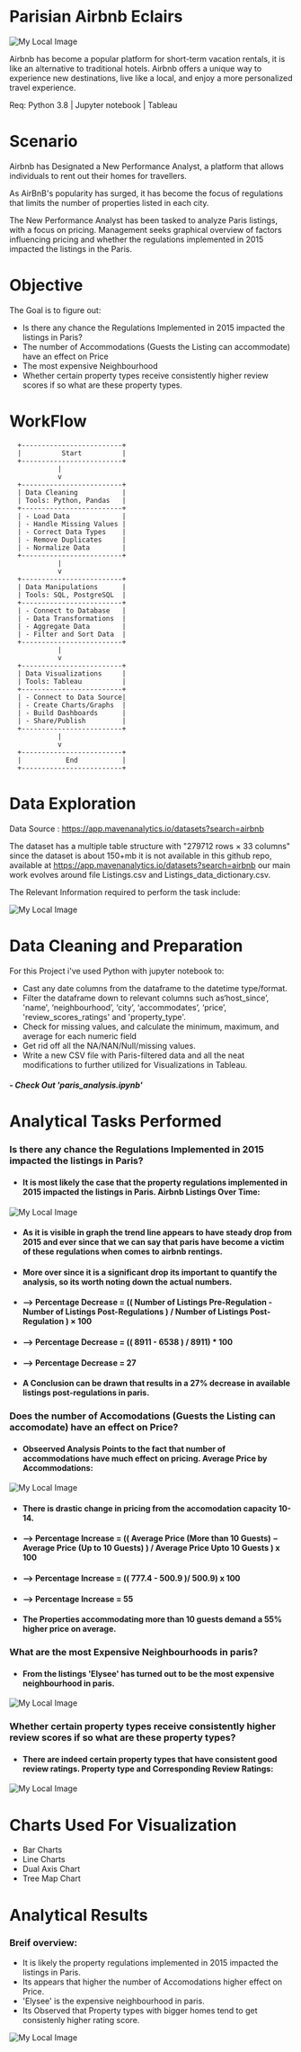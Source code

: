 
# Parisian Airbnb Eclairs

![My Local Image](tableau_&_python_imgs/social.jp2)

Airbnb has become a popular platform for short-term vacation rentals, it is like an alternative to traditional hotels. Airbnb offers a unique way to experience new destinations, live like a local, and enjoy a more personalized travel experience.


Req: Python 3.8 | Jupyter notebook | Tableau

# Scenario

Airbnb has Designated a New Performance Analyst, a platform that allows individuals to rent out their homes for travellers.

As AirBnB's popularity has surged, it has become the focus of regulations that limits the number of properties listed in each city.

The New Performance Analyst has been tasked to analyze Paris listings, with a focus on pricing. Management seeks graphical overview of factors influencing pricing and whether the regulations implemented in 2015 impacted the listings in the Paris.

# Objective

The Goal is to figure out:

- Is there any chance the Regulations Implemented in 2015 impacted the listings in Paris?
- The number of Accommodations (Guests the Listing can accommodate) have an effect on Price
- The most expensive Neighbourhood
- Whether certain property types receive consistently higher review scores if so what are these property types.

# WorkFlow


      +-------------------------+
      |          Start          |
      +-------------------------+
                |
                v
      +-------------------------+
      | Data Cleaning           |
      | Tools: Python, Pandas   |
      +-------------------------+
      | - Load Data             |
      | - Handle Missing Values |
      | - Correct Data Types    |
      | - Remove Duplicates     |
      | - Normalize Data        |
      +-------------------------+
                |
                v
      +-------------------------+
      | Data Manipulations      |
      | Tools: SQL, PostgreSQL  |
      +-------------------------+
      | - Connect to Database   |
      | - Data Transformations  |
      | - Aggregate Data        |
      | - Filter and Sort Data  |
      +-------------------------+
                |
                v
      +-------------------------+
      | Data Visualizations     |
      | Tools: Tableau          |
      +-------------------------+
      | - Connect to Data Source|
      | - Create Charts/Graphs  |
      | - Build Dashboards      |
      | - Share/Publish         |
      +-------------------------+
                |
                v
      +-------------------------+
      |           End           |
      +-------------------------+




# Data Exploration

Data Source : https://app.mavenanalytics.io/datasets?search=airbnb

The dataset has a multiple table structure with "279712 rows × 33 columns" since the dataset is about 150+mb it is not available in this github repo, available at https://app.mavenanalytics.io/datasets?search=airbnb  our main work evolves around file Listings.csv and Listings_data_dictionary.csv.

The Relevant Information required to perform the task include:

![My Local Image](tableau_&_python_imgs/snap1.png)

# Data Cleaning and Preparation

For this Project i've used Python with jupyter notebook to:

- Cast any date columns from the dataframe to the datetime type/format.
- Filter the dataframe down to relevant columns such as‘host_since’, 'name', ‘neighbourhood’, ‘city’, ‘accommodates’, ‘price’, 'review_scores_ratings' and 'property_type'.
- Check for missing values, and calculate the minimum, maximum, and average for each numeric field
- Get rid off all the NA/NAN/Null/missing values.
- Write a new CSV file with Paris-filtered data and all the neat modifications to further utilized for Visualizations in Tableau.

##### - Check Out 'paris_analysis.ipynb'

# Analytical Tasks Performed

###  Is there any chance the Regulations Implemented in 2015 impacted the listings in Paris?

- #### It is most likely the case that the property regulations implemented in 2015 impacted the listings in Paris. Airbnb Listings Over Time:

![My Local Image](tableau_&_python_imgs/main.png)


- #### As it is visible in graph the trend line appears to have steady drop from 2015 and ever since that we can say that paris have become a victim of these regulations when comes to airbnb rentings.

- #### More over since it is a significant drop its important to quantify the analysis, so its worth noting down the actual numbers.


- #### --> Percentage Decrease = (( Number of Listings Pre-Regulation - Number of Listings Post-Regulations ) / Number of Listings Post-Regulation ) × 100

- #### --> Percentage Decrease = (( 8911 - 6538 ) / 8911) * 100
- #### --> Percentage Decrease = 27


- #### A Conclusion can be drawn that results in a 27% decrease in available listings post-regulations in paris.



### Does the number of Accomodations (Guests the Listing can accomodate) have an effect on Price?
- #### Obseerved Analysis Points to the fact that number of accommodations have much effect on pricing. Average Price by Accommodations:

![My Local Image](tableau_&_python_imgs/3.png)

- #### There is drastic change in pricing from the accomodation capacity 10-14.
- #### --> Percentage Increase = (( Average Price (More than 10 Guests) − Average Price (Up to 10 Guests) ) / Average Price Upto 10 Guests ) x 100
- #### --> Percentage Increase = (( 777.4 - 500.9 )/ 500.9) x 100
- #### --> Percentage Increase = 55

- #### The Properties accommodating more than 10 guests demand a 55% higher price on average.

### What are the most Expensive Neighbourhoods in paris?
- #### From the listings 'Elysee' has turned out to be the most expensive neighbourhood in paris.

![My Local Image](tableau_&_python_imgs/2.png)

### Whether certain property types receive consistently higher review scores if so what are these property types?
- #### There are indeed certain property types that have consistent good review ratings. Property type and Corresponding Review Ratings:

![My Local Image](tableau_&_python_imgs/4.png)

# Charts Used For Visualization

- Bar Charts
- Line Charts
- Dual Axis Chart
- Tree Map Chart

# Analytical Results

### Breif overview:

- It is likely the property regulations implemented in 2015 impacted the listings in Paris.
- Its appears that higher the number of Accomodations higher effect on Price.
- 'Elysee' is the expensive neighbourhood in paris.
- Its Observed that Property types with bigger homes tend to get consistenly higher rating score.



![My Local Image](tableau_&_python_imgs/work_img.png)








